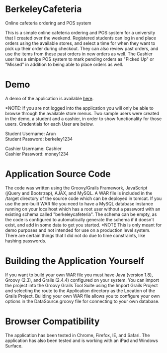 # BerkeleyCafeteria
Online cafeteria ordering and POS system

This is a simple online cafeteria ordering and POS system for a university that I created over the weekend. Registered students can log in and place orders using the available stores, and select a time for when they want to pick up their order during checkout. They can also review past orders, and use the items from these past orders in new orders as well. The Cashier user has a simlpe POS system to mark pending orders as "Picked Up" or "Missed" in addition to being able to place orders as well. 

# Demo
A demo of the application is available <a href="http://ec2-52-11-74-160.us-west-2.compute.amazonaws.com/" target="_blank">here</a>.

*NOTE: If you are not logged into the application you will only be able to browse through the available store menus. Two sample users were created in the demo, a student and a cashier, in order to show functionality for those users. Credentials for each User are below.

Student Username: Arun<br/>
Student Password: berkeley1234

Cashier Username: Cashier<br/>
Cashier Password: money1234

# Application Source Code

The code was written using the Groovy/Grails Framework, JavaScript (jQuery and Bootstrap), AJAX, and MySQL. A WAR file is included in the /target directory of the source code which can be deployed in tomcat. If you use the pre-built WAR file you need to have a MySQL database instance running on your localhost which has a root user without a password with an existing schema called "berkeleycafeteria". The schema can be empty, as the code is configured to automatically generate the schema if it doesn't exist, and add in some data to get you started. *NOTE This is only meant for demo purposes and not intended for use on a production level system. There are certain things that I did not do due to time constraints, like hashing passwords.

# Building the Application Yourself

If you want to build your own WAR file you must have Java (version 1.8), Groovy (2.3), and Grails (2.4.4) configured on your system. You can import the project into the Groovy Grails Tool Suite using the Import Grails Project and selecting the route to the Application directory as the Location of the Grails Project. Building your own WAR file allows you to configure your own options in the DataSource.groovy file for connecting to your own database.

# Browser Compatibility

The application has been tested in Chrome, Firefox, IE, and Safari. The application has also been tested and is working with an iPad and Windows Surface.
